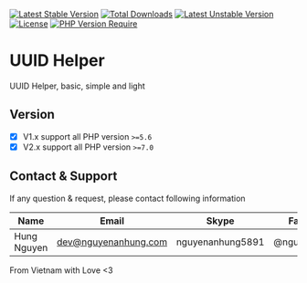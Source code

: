 [![Latest Stable Version](http://poser.pugx.org/nguyenanhung/uuid-helper/v)](https://packagist.org/packages/nguyenanhung/uuid-helper) [![Total Downloads](http://poser.pugx.org/nguyenanhung/uuid-helper/downloads)](https://packagist.org/packages/nguyenanhung/uuid-helper) [![Latest Unstable Version](http://poser.pugx.org/nguyenanhung/uuid-helper/v/unstable)](https://packagist.org/packages/nguyenanhung/uuid-helper) [![License](http://poser.pugx.org/nguyenanhung/uuid-helper/license)](https://packagist.org/packages/nguyenanhung/uuid-helper) [![PHP Version Require](http://poser.pugx.org/nguyenanhung/uuid-helper/require/php)](https://packagist.org/packages/nguyenanhung/uuid-helper)

# UUID Helper

UUID Helper, basic, simple and light

## Version

- [x] V1.x support all PHP version `>=5.6`
- [x] V2.x support all PHP version `>=7.0`

## Contact & Support

If any question & request, please contact following information

| Name        | Email                | Skype            | Facebook      |
| ----------- | -------------------- | ---------------- | ------------- |
| Hung Nguyen | dev@nguyenanhung.com | nguyenanhung5891 | @nguyenanhung |

From Vietnam with Love <3
